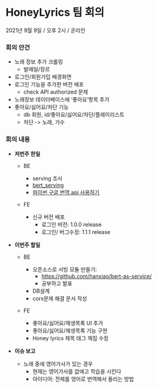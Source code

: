 # HoneyLyrics 팀 회의
2021년 9월 9일 / 오후 2시 / 온라인

### **회의 안건**
- 노래 정보 추가 크롤링
  - 발매일/장르
- 로그인/회원가입 배경화면
- 로그인 기능을 추가한 버전 배포
  - check API authorized 문제
- 노래정보 데이터베이스에 ‘좋아요’항목 추가
- 좋아요/싫어요/차단 기능
  - db 회원, id/좋아요/싫어요/차단/플레이리스트
  - 차단 -> 노래, 가수


### **회의 내용**
- **저번주 한일**
  - BE
    - serving 조사
    - [bert_serving](https://github.com/hanxiao/bert-as-service/)
    - [파이썬 구글 번역 api 사용하기](https://blockdmask.tistory.com/540)

  - FE
    - 신규 버전 배포
      - 로그인 버전: 1.0.0 release
      - 로그인/ 버그수정: 1.1.1 release

- **이번주 할일**
  - BE
    - 오픈소스로 서빙 모듈 만들기:
      - https://github.com/hanxiao/bert-as-service/
      - 공부하고 발표
    - DB설계
    - cors문제 해결
문서 작성

  - FE
    - 좋아요/싫어요/재생목록 UI 추가
    - 좋아요/싫어요/재생목록 기능 구현
    - Honey lyrics 제목 태그 깨짐 수정

- **이슈 보고**
  - 노래 중에 영어가사가 있는 경우
    - 현재는 영어가사를 없애고 학습을 시킨다
    - 아이디어: 전체를 영어로 번역해서 돌리는 방법
